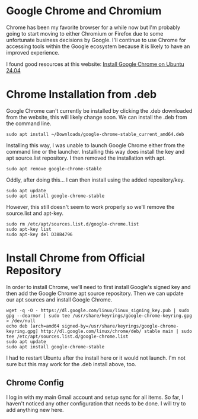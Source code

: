 # Google Chrome and Chromium
Chrome has been my favorite browser for a while now but I'm probably going to start moving to either Chromium or Firefox due to some unfortunate business decisions by Google.
I'll continue to use Chrome for accessing tools within the Google ecosystem because it is likely to have an improved experience.

I found good resources at this website:
[Install Google Chrome on Ubuntu 24.04](https://www.linuxcapable.com/install-google-chrome-on-ubuntu-linux/)

# Chrome Installation from .deb
Google Chrome can't currently be installed by clicking the .deb downloaded from the website, this will likely change soon.
We can install the .deb from the command line.
```
sudo apt install ~/Downloads/google-chrome-stable_current_amd64.deb
```
Installing this way, I was unable to launch Google Chrome either from the command line or the launcher. Installing this way does install the key and apt source.list repository. I then removed the installation with apt.
```
sudo apt remove google-chrome-stable
```
Oddly, after doing this... I can then install using the added repository/key.
```
sudo apt update
sudo apt install google-chrome-stable
```
However, this still doesn't seem to work properly so we'll remove the source.list and apt-key.
```
sudo rm /etc/apt/sources.list.d/google-chrome.list
sudo apt-key list
sudo apt-key del D38B4796
```

# Install Chrome from Official Repository

In order to install Chrome, we'll need to first install Google's signed key and then add the Google Chrome apt source repository. Then we can update our apt sources and install Google Chrome.
```
wget -q -O - https://dl.google.com/linux/linux_signing_key.pub | sudo gpg --dearmor | sudo tee /usr/share/keyrings/google-chrome-keyring.gpg > /dev/null
echo deb [arch=amd64 signed-by=/usr/share/keyrings/google-chrome-keyring.gpg] http://dl.google.com/linux/chrome/deb/ stable main | sudo tee /etc/apt/sources.list.d/google-chrome.list
sudo apt update
sudo apt install google-chrome-stable
```
I had to restart Ubuntu after the install here or it would not launch. I'm not sure but this may work for the .deb install above, too.

## Chrome Config
I log in with my main Gmail account and setup sync for all items. So far, I haven't noticed any other configuration that needs to be done. I will try to add anything new here.
